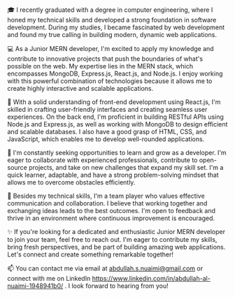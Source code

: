 🎓 I recently graduated with a degree in computer engineering, where I honed my technical skills and developed a strong foundation in software development. During my studies, I became fascinated by web development and found my true calling in building modern, dynamic web applications.

💻 As a Junior MERN developer, I'm excited to apply my knowledge and contribute to innovative projects that push the boundaries of what's possible on the web. My expertise lies in the MERN stack, which encompasses MongoDB, Express.js, React.js, and Node.js. I enjoy working with this powerful combination of technologies because it allows me to create highly interactive and scalable applications.

🌟 With a solid understanding of front-end development using React.js, I'm skilled in crafting user-friendly interfaces and creating seamless user experiences. On the back end, I'm proficient in building RESTful APIs using Node.js and Express.js, as well as working with MongoDB to design efficient and scalable databases. I also have a good grasp of HTML, CSS, and JavaScript, which enables me to develop well-rounded applications.

🌱 I'm constantly seeking opportunities to learn and grow as a developer. I'm eager to collaborate with experienced professionals, contribute to open-source projects, and take on new challenges that expand my skill set. I'm a quick learner, adaptable, and have a strong problem-solving mindset that allows me to overcome obstacles efficiently.

🤝 Besides my technical skills, I'm a team player who values effective communication and collaboration. I believe that working together and exchanging ideas leads to the best outcomes. I'm open to feedback and thrive in an environment where continuous improvement is encouraged.

✨ If you're looking for a dedicated and enthusiastic Junior MERN developer to join your team, feel free to reach out. I'm eager to contribute my skills, bring fresh perspectives, and be part of building amazing web applications. Let's connect and create something remarkable together!

📫 You can contact me via email at abdullah.s.nuaimi@gmail.com or connect with me on LinkedIn https://www.linkedin.com/in/abdullah-al-nuaimi-1948941b0/ . I look forward to hearing from you!
<!---
AbdullahNuaimi/AbdullahNuaimi is a ✨ special ✨ repository because its `README.md` (this file) appears on your GitHub profile.
You can click the Preview link to take a look at your changes.
--->
